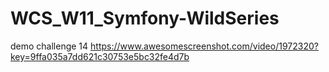 # WCS_W11_Symfony-WildSeries

demo challenge 14 https://www.awesomescreenshot.com/video/1972320?key=9ffa035a7dd621c30753e5bc32fe4d7b
